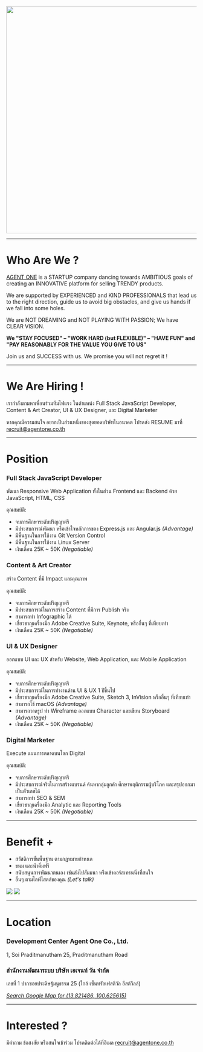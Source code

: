 <p align="center">
    <img src="images/recruit.jpg" width="600">
</p>

---

# Who Are We ?

[AGENT ONE](https://www.agentone.co.th) is a STARTUP company dancing towards AMBITIOUS goals of creating an INNOVATIVE platform for selling TRENDY products.

We are supported by EXPERIENCED and KIND PROFESSIONALS that lead us to the right direction, guide us to avoid big obstacles, and give us hands if we fall into some holes.

We are NOT DREAMING and NOT PLAYING WITH PASSION; We have CLEAR VISION.

 **We "STAY FOCUSED" – "WORK HARD (but FLEXIBLE)" – "HAVE FUN" and "PAY REASONABLY FOR THE VALUE YOU GIVE TO US"**

Join us and SUCCESS with us. We promise you will not regret it !

---

# We Are Hiring !

เรากำลังตามหาเพื่อนร่วมทีมไฟแรง ในตำแหน่ง Full Stack JavaScript Developer, Content & Art Creator, UI & UX Designer, และ Digital Marketer

หากคุณมีความสนใจ อยากเป็นส่วนหนึ่งของสุดยอดบริษัทในอนาคต โปรดส่ง RESUME มาที่ recruit@agentone.co.th

---

# Position

### Full Stack JavaScript Developer

พัฒนา Responsive Web Application ทั้งในส่วน Frontend และ Backend ด้วย JavaScript, HTML, CSS

คุณสมบัติ:

* จบการศึกษาระดับปริญญาตรี
* มีประสบการณ์พัฒนา หรือเข้าใจหลักการของ Express.js และ Angular.js _(Advantage)_
* มีพื้นฐานในการใช้งาน Git Version Control
* มีพื้นฐานในการใช้งาน Linux Server
* เงินเดือน 25K ~ 50K _(Negotiable)_

### Content & Art Creator

สร้าง Content ที่มี Impact และคุณภาพ

คุณสมบัติ:

* จบการศึกษาระดับปริญญาตรี
* มีประสบการณ์ในการสร้าง Content ที่มีการ Publish จริง
* สามารถทำ Infographic ได้
* เชี่ยวชาญเครื่องมือ Adobe Creative Suite, Keynote, หรืออื่นๆ ที่เทียบเท่า
* เงินเดือน 25K ~ 50K _(Negotiable)_

### UI & UX Designer

ออกแบบ UI และ UX สำหรับ Website, Web Application, และ Mobile Application

คุณสมบัติ:

* จบการศึกษาระดับปริญญาตรี
* มีประสบการณ์ในการทำงานด้าน UI & UX 1 ปีขึ้นไป
* เชี่ยวชาญเครื่องมือ Adobe Creative Suite, Sketch 3, InVision หรืออื่นๆ ที่เทียบเท่า
* สามารถใช้  macOS _(Advantage)_
* สามารถวาดรูป ทำ Wireframe ออกแบบ Character และเขียน Storyboard _(Advantage)_
* เงินเดือน 25K ~ 50K _(Negotiable)_

### Digital Marketer

Execute แผนการตลาดบนโลก Digital

คุณสมบัติ:

* จบการศึกษาระดับปริญญาตรี
* มีประสบการณ์จริงในการสร้างแบรนด์ ค้นหากลุ่มลูกค้า ศึกษาพฤติกรรมผู้บริโภค และสรุปออกมาเป็นตัวเลขได้
* สามารถทำ SEO & SEM
* เชี่ยวชาญเครื่องมือ Analytic และ Reporting Tools
* เงินเดือน 25K ~ 50K _(Negotiable)_

---

# Benefit +

* สวัสดิการขั้นพื้นฐาน ตามกฏหมายกำหนด
* ขนม และน้ำดื่มฟรี
* สนับสนุนการพัฒนาตนเอง เช่นส่งไปสัมมนา หรือเข้าคอร์สเทรนนิ่งที่สนใจ
* อื่นๆ ตามไลฟ์ไสตล์ของคุณ _(Let's talk)_

<img src="images/office_01.jpg">

<img src="images/office_02.jpg">

---

# Location

### Development Center  Agent One Co., Ltd.

1, Soi Praditmanutham 25, Praditmanutham Road

### สำนักงานพัฒนาระบบ บริษัท เอเจนท์ วัน จำกัด

เลขที่ 1 ปากซอยประดิษฐ์มนูธรรม 25 (ใกล้ เซ็นทรัลเฟสติวัล อีสต์วิลล์)

[_Search Google Map for (13.821486, 100.625615)_](https://goo.gl/maps/kLnKKurPHb22)

---

# Interested ?

มีคำถาม ข้อสงสัย หรือสนใจเข้าร่วม โปรดติดต่อได้ที่อีเมล  recruit@agentone.co.th
